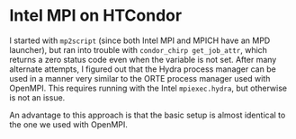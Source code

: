 # Intel MPI on HTCondor

I started with `mp2script` (since both Intel MPI and MPICH have an MPD
launcher), but ran into trouble with `condor_chirp get_job_attr`, which
returns a zero status code even when the variable is not set.  After
many alternate attempts, I figured out that the Hydra process manager
can be used in a manner very similar to the ORTE process manager used
with OpenMPI.  This requires running with the Intel `mpiexec.hydra`,
but otherwise is not an issue.

An advantage to this approach is that the basic setup is almost identical
to the one we used with OpenMPI.
